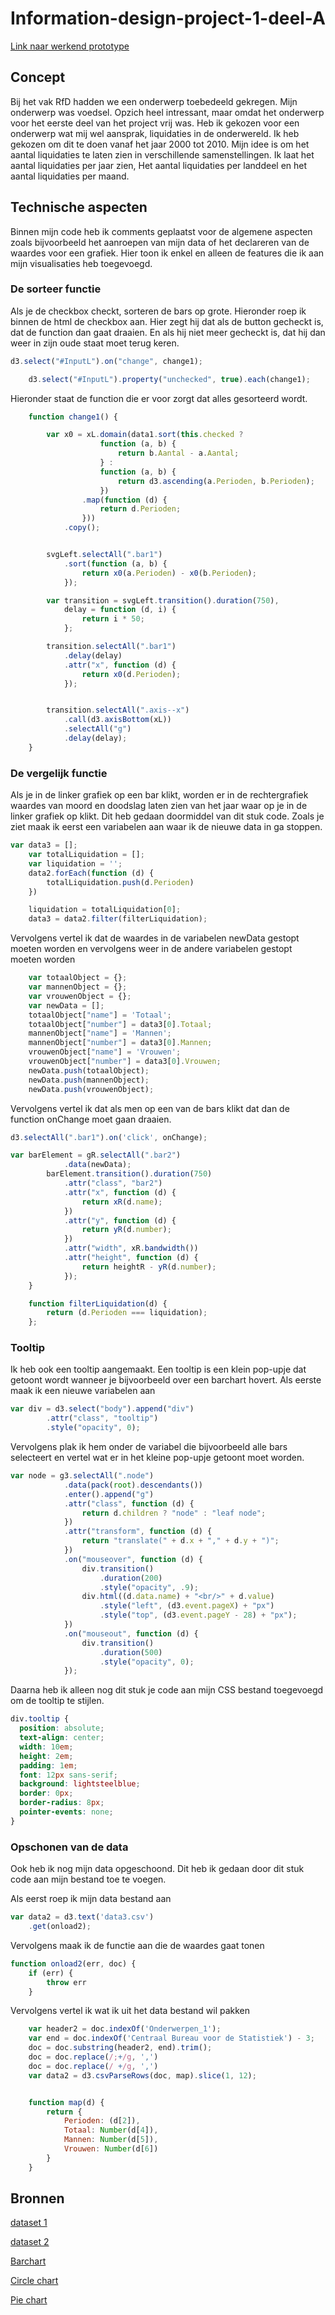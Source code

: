 # Information-design-project-1-deel-A

[Link naar werkend prototype]( https://japgroevemaker.github.io/Information-design-project-1-deel-A/)

## Concept
Bij het vak RfD hadden we een onderwerp toebedeeld gekregen. Mijn onderwerp was voedsel. Opzich heel intressant, maar omdat het onderwerp voor het eerste deel van het project vrij was. Heb ik gekozen voor een onderwerp wat mij wel aansprak, liquidaties in de onderwereld. Ik heb gekozen om dit te doen vanaf het jaar 2000 tot 2010. Mijn idee is om het aantal liquidaties te laten zien in verschillende samenstellingen. Ik laat het aantal liquidaties per jaar zien, Het aantal liquidaties per landdeel en het aantal liquidaties per maand. 

## Technische aspecten
Binnen mijn code heb ik comments geplaatst voor de algemene aspecten zoals bijvoorbeeld het aanroepen van mijn data of het declareren van de waardes voor een grafiek. Hier toon ik enkel en alleen de features die ik aan mijn visualisaties heb toegevoegd.

### De sorteer functie
Als je de checkbox checkt, sorteren de bars op grote.
Hieronder roep ik binnen de html de checkbox aan. Hier zegt hij dat als de button gecheckt is, dat de function dan gaat draaien. En als hij niet meer gecheckt is, dat hij dan weer in zijn oude staat moet terug keren.
```js
d3.select("#InputL").on("change", change1);

    d3.select("#InputL").property("unchecked", true).each(change1);
```
Hieronder staat de function die er voor zorgt dat alles gesorteerd wordt.
```js
    function change1() {

        var x0 = xL.domain(data1.sort(this.checked ?
                    function (a, b) {
                        return b.Aantal - a.Aantal;
                    } :
                    function (a, b) {
                        return d3.ascending(a.Perioden, b.Perioden);
                    })
                .map(function (d) {
                    return d.Perioden;
                }))
            .copy();


        svgLeft.selectAll(".bar1")
            .sort(function (a, b) {
                return x0(a.Perioden) - x0(b.Perioden);
            });

        var transition = svgLeft.transition().duration(750),
            delay = function (d, i) {
                return i * 50;
            };

        transition.selectAll(".bar1")
            .delay(delay)
            .attr("x", function (d) {
                return x0(d.Perioden);
            });


        transition.selectAll(".axis--x")
            .call(d3.axisBottom(xL))
            .selectAll("g")
            .delay(delay);
    }
```
### De vergelijk functie
Als je in de linker grafiek op een bar klikt, worden er in de rechtergrafiek waardes van moord en doodslag laten zien van het jaar waar op je in de linker grafiek op klikt. Dit heb gedaan doormiddel van dit stuk code.
Zoals je ziet maak ik eerst een variabelen aan waar ik de nieuwe data in ga stoppen. 

```js
var data3 = [];
    var totalLiquidation = [];
    var liquidation = '';
    data2.forEach(function (d) {
        totalLiquidation.push(d.Perioden)
    })

    liquidation = totalLiquidation[0];
    data3 = data2.filter(filterLiquidation);
```
Vervolgens vertel ik dat de waardes in de variabelen newData gestopt moeten worden en vervolgens weer in de andere variabelen gestopt moeten worden
```js
    var totaalObject = {};
    var mannenObject = {};
    var vrouwenObject = {};
    var newData = [];
    totaalObject["name"] = 'Totaal';
    totaalObject["number"] = data3[0].Totaal;
    mannenObject["name"] = 'Mannen';
    mannenObject["number"] = data3[0].Mannen;
    vrouwenObject["name"] = 'Vrouwen';
    vrouwenObject["number"] = data3[0].Vrouwen;
    newData.push(totaalObject);
    newData.push(mannenObject);
    newData.push(vrouwenObject);
```
Vervolgens vertel ik dat als men op een van de bars klikt dat dan de function onChange moet gaan draaien.
```js
d3.selectAll(".bar1").on('click', onChange);

var barElement = gR.selectAll(".bar2")
            .data(newData);
        barElement.transition().duration(750)
            .attr("class", "bar2")
            .attr("x", function (d) {
                return xR(d.name);
            })
            .attr("y", function (d) {
                return yR(d.number);
            })
            .attr("width", xR.bandwidth())
            .attr("height", function (d) {
                return heightR - yR(d.number);
            });
    }

    function filterLiquidation(d) {
        return (d.Perioden === liquidation);
    };
```
### Tooltip
Ik heb ook een tooltip aangemaakt. Een tooltip is een klein pop-upje dat getoont wordt wanneer je bijvoorbeeld over een barchart hovert.
Als eerste maak ik een nieuwe variabelen aan
```js
var div = d3.select("body").append("div")
        .attr("class", "tooltip")
        .style("opacity", 0);
```
Vervolgens plak ik hem onder de variabel die bijvoorbeeld alle bars selecteert en vertel wat er in het kleine pop-upje getoont moet worden.
```js
var node = g3.selectAll(".node")
            .data(pack(root).descendants())
            .enter().append("g")
            .attr("class", function (d) {
                return d.children ? "node" : "leaf node";
            })
            .attr("transform", function (d) {
                return "translate(" + d.x + "," + d.y + ")";
            })
            .on("mouseover", function (d) {
                div.transition()
                    .duration(200)
                    .style("opacity", .9);
                div.html((d.data.name) + "<br/>" + d.value)
                    .style("left", (d3.event.pageX) + "px")
                    .style("top", (d3.event.pageY - 28) + "px");
            })
            .on("mouseout", function (d) {
                div.transition()
                    .duration(500)
                    .style("opacity", 0);
            });
```
Daarna heb ik alleen nog dit stuk je code aan mijn CSS bestand toegevoegd om de tooltip te stijlen.

```css
div.tooltip {
  position: absolute;
  text-align: center;
  width: 10em;
  height: 2em;
  padding: 1em;
  font: 12px sans-serif;
  background: lightsteelblue;
  border: 0px;
  border-radius: 8px;
  pointer-events: none;
}
```

### Opschonen van de data
Ook heb ik nog mijn data opgeschoond. Dit heb ik gedaan door dit stuk code aan mijn bestand toe te voegen.

Als eerst roep ik mijn data bestand aan
```js
var data2 = d3.text('data3.csv')
    .get(onload2);
```
Vervolgens maak ik de functie aan die de waardes gaat tonen
```js
function onload2(err, doc) {
    if (err) {
        throw err
    }
```
Vervolgens vertel ik wat ik uit het data bestand wil pakken
```js
    var header2 = doc.indexOf('Onderwerpen_1');
    var end = doc.indexOf('Centraal Bureau voor de Statistiek') - 3;
    doc = doc.substring(header2, end).trim();
    doc = doc.replace(/;+/g, ',')
    doc = doc.replace(/ +/g, ',')
    var data2 = d3.csvParseRows(doc, map).slice(1, 12);


    function map(d) {
        return {
            Perioden: (d[2]),
            Totaal: Number(d[4]),
            Mannen: Number(d[5]),
            Vrouwen: Number(d[6])
        }
    }
```

## Bronnen
[dataset 1](http://statline.cbs.nl/Statweb/publication/?DM=SLNL&PA=7052_95&D1=89&D2=a&D3=0&D4=50-60&HDR=G1,G2,G3&STB=T&VW=T)

[dataset 2](https://nl.wikipedia.org/wiki/Lijst_van_criminele_liquidaties_in_Nederland)

[Barchart](https://bl.ocks.org/mbostock/3885304)

[Circle chart](https://bl.ocks.org/mbostock/4063530)

[Pie chart](https://bl.ocks.org/mbostock/3887235)


